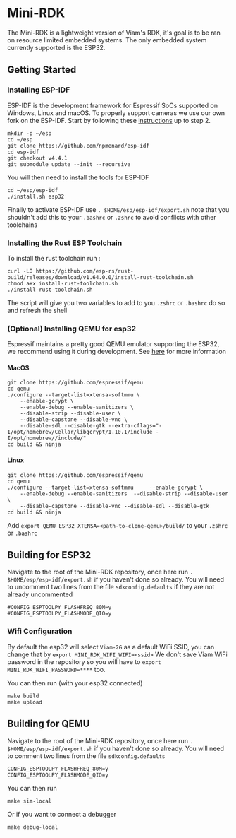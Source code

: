 # Mini-RDK
The Mini-RDK is a lightweight version of Viam's RDK, it's goal is to be ran on resource limited embedded systems. The only embedded system currently supported is the ESP32.

## Getting Started

### Installing ESP-IDF
ESP-IDF is the development framework for Espressif SoCs supported on Windows, Linux and macOS.
To properly support cameras we use our own fork on the ESP-IDF. Start by following these [instructions](https://docs.espressif.com/projects/esp-idf/en/latest/esp32/get-started/linux-macos-setup.html) up to step 2.

``` shell
mkdir -p ~/esp
cd ~/esp
git clone https://github.com/npmenard/esp-idf
cd esp-idf
git checkout v4.4.1
git submodule update --init --recursive
```
You will then need to install the tools for ESP-IDF

``` shell
cd ~/esp/esp-idf
./install.sh esp32
```

Finally to activate ESP-IDF use `. $HOME/esp/esp-idf/export.sh` note that you shouldn't add this to your `.bashrc` or `.zshrc` to avoid conflicts with other toolchains

### Installing the Rust ESP Toolchain
To install the rust toolchain run :

``` shell
curl -LO https://github.com/esp-rs/rust-build/releases/download/v1.64.0.0/install-rust-toolchain.sh
chmod a+x install-rust-toolchain.sh
./install-rust-toolchain.sh
```
The script will give you two variables to add to you `.zshrc` or `.bashrc` do so and refresh the shell

### (Optional) Installing QEMU for esp32
Espressif maintains a pretty good QEMU emulator supporting the ESP32, we recommend using it during development. See [here](https://github.com/espressif/qemu) for more information

#### MacOS
``` shell
git clone https://github.com/espressif/qemu
cd qemu
./configure --target-list=xtensa-softmmu \
    --enable-gcrypt \
    --enable-debug --enable-sanitizers \
    --disable-strip --disable-user \
    --disable-capstone --disable-vnc \
    --disable-sdl --disable-gtk --extra-cflags="-I/opt/homebrew/Cellar/libgcrypt/1.10.1/include -I/opt/homebrew//include/"
cd build && ninja
```
#### Linux
``` shell
git clone https://github.com/espressif/qemu
cd qemu
./configure --target-list=xtensa-softmmu     --enable-gcrypt \
    --enable-debug --enable-sanitizers  --disable-strip --disable-user \
    --disable-capstone --disable-vnc --disable-sdl --disable-gtk
cd build && ninja
```

Add `export QEMU_ESP32_XTENSA=<path-to-clone-qemu>/build/` to your `.zshrc` or `.bashrc`

## Building for ESP32
Navigate to the root of the Mini-RDK repository, once here run  `. $HOME/esp/esp-idf/export.sh` if you haven't done so already.
You will need to uncomment two lines from the file `sdkconfig.defaults` if they are not already uncommented

``` editorconfig
#CONFIG_ESPTOOLPY_FLASHFREQ_80M=y
#CONFIG_ESPTOOLPY_FLASHMODE_QIO=y
```
### Wifi Configuration
By default the esp32 will select `Viam-2G` as a default WiFi SSID, you can change that by `export MINI_RDK_WIFI_WIFI=<ssid>` We don't save Viam WiFi password in the repository so you will have to `export MINI_RDK_WIFI_PASSWORD=****` too.

You can then run (with your esp32 connected)
``` shell
make build
make upload
```

## Building for QEMU
Navigate to the root of the Mini-RDK repository, once here run  `. $HOME/esp/esp-idf/export.sh` if you haven't done so already.
You will need to comment two lines from the file `sdkconfig.defaults`

``` editorconfig
CONFIG_ESPTOOLPY_FLASHFREQ_80M=y
CONFIG_ESPTOOLPY_FLASHMODE_QIO=y
```

You can then run
``` shell
make sim-local
```
Or if you want to connect a debugger
``` shell
make debug-local
```
